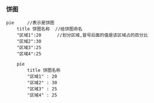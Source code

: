 
### 饼图

    pie     //表示是饼图
        title 饼图名称  //给饼图命名
        "区域1":20      //划分区域,冒号后面的值是该区域占的百分比
        "区域2":30
        "区域3":25
        "区域4":25

```mermaid
    pie
        title 饼图名称
        "区域1" : 20
        "区域2" : 30
        "区域3" : 25
        "区域4" : 25
```